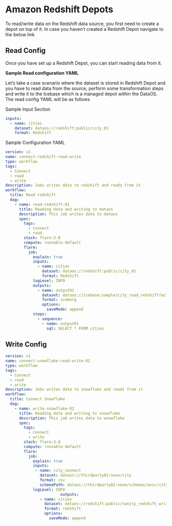 # Amazon Redshift Depots


To read/write data on the Redshift data source, you first need to create a depot on top of it. In case you haven’t created a Redshift Depot navigate to the below link

## Read Config

Once you have set up a Redshift Depot, you can start reading data from it. 


**Sample Read configuration YAML**

Let’s take a case scenario where the dataset is stored in Redshift Depot and you have to read data from the source, perform some transformation steps and write it to the Icebase which is a managed depot within the DataOS. The read config YAML will be as follows

Sample Input Section

```yaml
inputs:
  - name: cities
    dataset: dataos://redshift:public/city_01
    format: Redshift
```
Sample Configuration YAML

```yaml
version: v1
name: connect-redshift-read-write
type: workflow
tags:
  - Connect
  - read
  - write
description: Jobs writes data to redshift and reads from it
workflow:
  title: Read redshift
  dag:
    - name: read-redshift-01
      title: Reading data and writing to dataos
      description: This job writes data to dataos
      spec:
        tags:
          - Connect
          - read
        stack: flare:3.0
        compute: runnable-default
        flare:
          job:
            explain: true
            inputs:
              - name: cities
                dataset: dataos://redshift:public/city_01
                format: Redshift
            logLevel: INFO
            outputs:
              - name: output01
                dataset: dataos://icebase:sample/city_read_redshift?acl=rw
                format: iceberg
                options:
                  saveMode: append
            steps:
              - sequence:
                - name: output01
                  sql: SELECT * FROM cities
```

## Write Config

```yaml
version: v1
name: connect-snowflake-read-write-02
type: workflow
tags:
  - Connect
  - read
  - write
description: Jobs writes data to snowflake and reads from it
workflow:
  title: Connect Snowflake
  dag:
    - name: write-snowflake-02
      title: Reading data and writing to snowflake
      description: This job writes data to wnowflake
      spec:
        tags:
          - Connect
          - write
        stack: flare:3.0
        compute: runnable-default
        flare:
          job:
            explain: true
            inputs:
             - name: city_connect
               dataset: dataos://thirdparty01:none/city
               format: csv
               schemaPath: dataos://thirdparty01:none/schemas/avsc/city.avsc
            logLevel: INFO
						outputs:
	           - name: cities
	             dataset: dataos://redshift:public/sanity_redshift_write?acl=rw
	             format: redshift
	             options:
	               saveMode: append
```